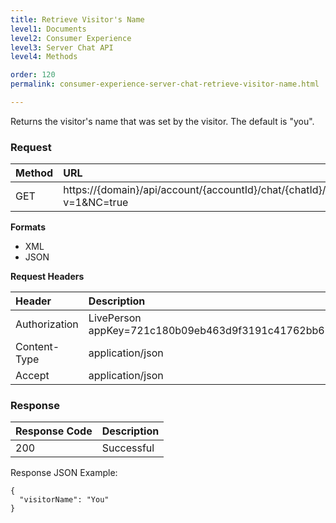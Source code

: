 ```yaml
---
title: Retrieve Visitor's Name
level1: Documents
level2: Consumer Experience
level3: Server Chat API
level4: Methods

order: 120
permalink: consumer-experience-server-chat-retrieve-visitor-name.html

---
```


Returns the visitor's name that was set by the visitor. The default is "you".

### Request

| Method | URL |
| :--- | :--- |
| GET | https://{domain}/api/account/{accountId}/chat/{chatId}/info/visitorName?v=1&NC=true |

**Formats**

- XML
- JSON

**Request Headers**

| Header | Description |
| :--- | :--- |
| Authorization | LivePerson appKey=721c180b09eb463d9f3191c41762bb68 |
| Content-Type | application/json |
| Accept | application/json |

### Response

| Response Code | Description |
| :--- | :--- |
| 200 | Successful |

Response JSON Example:

    {
      "visitorName": "You"
    }


